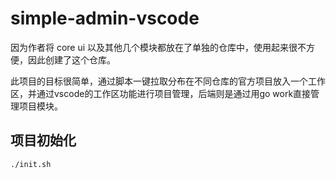 # simple-admin-vscode
因为作者将 core ui 以及其他几个模块都放在了单独的仓库中，使用起来很不方便，因此创建了这个仓库。

此项目的目标很简单，通过脚本一键拉取分布在不同仓库的官方项目放入一个工作区，并通过vscode的工作区功能进行项目管理，后端则是通过用go work直接管理项目模块。

## 项目初始化
``` shell
./init.sh
```
